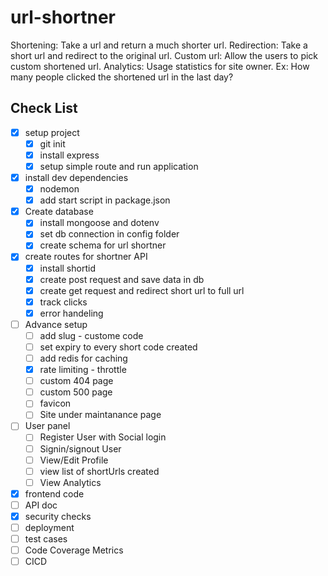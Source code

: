 # url-shortner

Shortening: Take a url and return a much shorter url.
Redirection: Take a short url and redirect to the original url.
Custom url: Allow the users to pick custom shortened url.
Analytics: Usage statistics for site owner.
Ex: How many people clicked the shortened url in the last day?

## Check List

- [x] setup project
  - [x] git init
  - [x] install express
  - [x] setup simple route and run application
- [x] install dev dependencies
  - [x] nodemon
  - [x] add start script in package.json
- [x] Create database
  - [x] install mongoose and dotenv
  - [x] set db connection in config folder
  - [x] create schema for url shortner
- [x] create routes for shortner API
  - [x] install shortid
  - [x] create post request and save data in db
  - [x] create get request and redirect short url to full url
  - [x] track clicks
  - [x] error handeling
- [ ] Advance setup
  - [ ] add slug - custome code
  - [ ] set expiry to every short code created
  - [ ] add redis for caching
  - [x] rate limiting - throttle
  - [ ] custom 404 page
  - [ ] custom 500 page
  - [ ] favicon 
  - [ ] Site under maintanance page
- [ ] User panel
  - [ ] Register User with Social login
  - [ ] Signin/signout User 
  - [ ] View/Edit Profile 
  - [ ] view list of shortUrls created
  - [ ] View Analytics
- [x] frontend code
- [ ] API doc
- [x] security checks
- [ ] deployment
- [ ] test cases
- [ ] Code Coverage Metrics
- [ ] CICD
